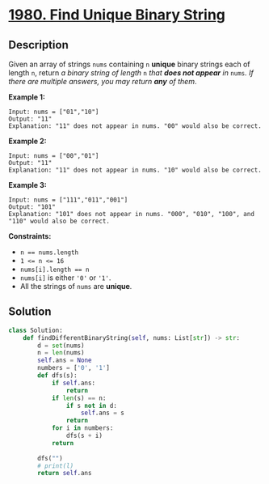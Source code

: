 # [1980. Find Unique Binary String](https://leetcode.com/problems/find-unique-binary-string/description/?envType=daily-question&envId=2025-02-20)

## Description

Given an array of strings `nums` containing `n` **unique** binary strings each of length `n`, return *a binary string of length* `n` *that **does not appear** in* `nums`*. If there are multiple answers, you may return **any** of them*.

**Example 1:**

```
Input: nums = ["01","10"]
Output: "11"
Explanation: "11" does not appear in nums. "00" would also be correct.

```

**Example 2:**

```
Input: nums = ["00","01"]
Output: "11"
Explanation: "11" does not appear in nums. "10" would also be correct.

```

**Example 3:**

```
Input: nums = ["111","011","001"]
Output: "101"
Explanation: "101" does not appear in nums. "000", "010", "100", and "110" would also be correct.

```

**Constraints:**

- `n == nums.length`
- `1 <= n <= 16`
- `nums[i].length == n`
- `nums[i]` is either `'0'` or `'1'`.
- All the strings of `nums` are **unique**.

## Solution

```python
class Solution:
    def findDifferentBinaryString(self, nums: List[str]) -> str:
        d = set(nums)
        n = len(nums)
        self.ans = None
        numbers = ['0', '1']
        def dfs(s):
            if self.ans:
                return
            if len(s) == n:
                if s not in d:
                    self.ans = s
                return
            for i in numbers:
                dfs(s + i)
            return
        
        dfs("")
        # print(l)
        return self.ans
```
